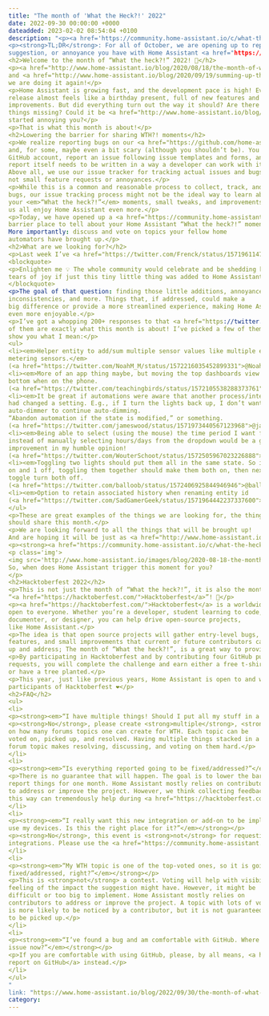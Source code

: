 ```yaml
---
title: "The month of 'What the Heck?!' 2022"
date: 2022-09-30 00:00:00 +0000
dateadded: 2023-02-02 08:54:04 +0100
description: "<p><a href='https://community.home-assistant.io/c/what-the-heck/56'><img src='http://www.home-assistant.io/images/blog/2022-09-30-the-month-of-what-the-heck/social.png' style='border: 0;box-shadow: none;'></a></p>
<p><strong>TL;DR</strong>: For all of October, we are opening up to report any issue,
suggestion, or annoyance you have with Home Assistant <a href="https://community.home-assistant.io/c/what-the-heck/56">on the forums!</a></p>
<h2>Welcome to the month of “What the heck?!” 2022! 🎉</h2>
<p><a href="http://www.home-assistant.io/blog/2020/08/18/the-month-of-what-the-heck/">Two years ago</a>, we had the first month of “What the heck?!”,
and <a href="http://www.home-assistant.io/blog/2020/09/19/summing-up-the-month-of-what-the-heck/">it was great</a>! So, this year, for the entire month of October,
we are doing it again!</p>
<p>Home Assistant is growing fast, and the development pace is high! Every month’s
release almost feels like a birthday present, full of new features and
improvements. But did everything turn out the way it should? Are there
things missing? Could it be <a href="http://www.home-assistant.io/blog/2022/01/19/streamlining-experiences/">streamlined</a> more? Or, worse, maybe something
started annoying you?</p>
<p>That is what this month is about!</p>
<h2>Lowering the barrier for sharing WTH?! moments</h2>
<p>We realize reporting bugs on our <a href="https://github.com/home-assistant/core/issues/new/choose">GitHub</a> might be a steep hill
and, for some, maybe even a bit scary (although you shouldn’t be). You need a
GitHub account, report an issue following issue templates and forms, and the
report itself needs to be written in a way a developer can work with it.
Above all, we use our issue tracker for tracking actual issues and bugs,
not small feature requests or annoyances.</p>
<p>While this is a common and reasonable process to collect, track, and process
bugs, our issue tracking process might not be the ideal way to learn about
your <em>“What the heck?!”</em> moments, small tweaks, and improvements that can make
us all enjoy Home Assistant even more.</p>
<p>Today, we have opened up a <a href="https://community.home-assistant.io/c/what-the-heck/56">Community Forum category</a> as a safe, lower
barrier place to tell about your Home Assistant “What the heck?!” moments.
More importantly: discuss and vote on topics your fellow home
automators have brought up.</p>
<h2>What are we looking for?</h2>
<p>Last week I’ve <a href="https://twitter.com/Frenck/status/1571961147305218055">sent out a Twitter message</a> asking:</p>
<blockquote>
<p>Enlighten me 💡 The whole community would celebrate and be shedding happy
tears of joy if just this tiny little thing was added to Home Assistant…</p>
</blockquote>
<p>The goal of that question: finding those little additions, annoyances,
inconsistencies, and more. Things that, if addressed, could make a
big difference or provide a more streamlined experience, making Home Assistant
even more enjoyable.</p>
<p>I’ve got a whopping 200+ responses to that <a href="https://twitter.com/Frenck/status/1571961147305218055">tweet</a>, and the truth is: Most
of them are exactly what this month is about! I’ve picked a few of them to
show you what I mean:</p>
<ul>
<li><em>Helper entity to add/sum multiple sensor values like multiple energy
metering sensors.</em>
(<a href="https://twitter.com/NoahM_M/status/1572216035452899331">@NoahM_M</a>)</li>
<li><em>More of an app thing maybe, but moving the top dashboards view menu to the
bottom when on the phone.
(<a href="https://twitter.com/teachingbirds/status/1572105538288373761">@teachingbirds</a>)</em></li>
<li><em>It be great if automations were aware that another process/interaction/human
had changed a setting. E.g., if I turn the lights back up, I don’t want the
auto-dimmer to continue auto-dimming.
“Abandon automation if the state is modified,” or something.
(<a href="https://twitter.com/jameswood/status/1571973440567123968">@jameswood</a>)</em></li>
<li><em>Being able to select (using the mouse) the time period I want from a graph
instead of manually selecting hours/days from the dropdown would be a great
improvement in my humble opinion!
(<a href="https://twitter.com/WouterSchoot/status/1572505967023226888">@WouterSchoot</a>)</em></li>
<li><em>Toggling two lights should put them all in the same state. So if 1 light is
on and 1 off, toggling them together should make them both on, then next
toggle turn both off.
(<a href="https://twitter.com/balloob/status/1572406925844946946">@balloob</a>)</em></li>
<li><em>Option to retain associated history when renaming entity id
(<a href="https://twitter.com/SadGamerGeek/status/1571964442237337600">@SadGamerGeek</a>)</em></li>
</ul>
<p>These are great examples of the things we are looking for, the things we
should share this month.</p>
<p>We are looking forward to all the things that will be brought up!
And are hoping it will be just as <a href="http://www.home-assistant.io/blog/2020/09/19/summing-up-the-month-of-what-the-heck/#so-what-was-fixed">successful as the previous edition</a>.</p>
<p><strong><a href="https://community.home-assistant.io/c/what-the-heck/56">Join us on the forums!</a></strong>, or read the <strong><a href="#faq">FAQ</a></strong> below.</p>
<p class='img'>
<img src='http://www.home-assistant.io/images/blog/2020-08-18-the-month-of-what-the-heck/jackie-chan-what-the-heck.jpg' alt='Image of a person expressing a what the heck moment'></a>
So, when does Home Assistant trigger this moment for you?
</p>
<h2>Hacktoberfest 2022</h2>
<p>This is not just the month of “What the heck?!”, it is also the month of
“<a href="https://hacktoberfest.com/">Hacktoberfest</a>”! 🎉</p>
<p><a href="https://hacktoberfest.com/">Hacktoberfest</a> is a worldwide, month-long celebration of open source. An event
open to everyone. Whether you’re a developer, student learning to code,
documenter, or designer, you can help drive open-source projects,
like Home Assistant.</p>
<p>The idea is that open source projects will gather entry-level bugs,
features, and small improvements that current or future contributors can pick
up and address; The month of “What the heck?!”, is a great way to provide these!</p>
<p>By participating in Hacktoberfest and by contributing four GitHub pull
requests, you will complete the challenge and earn either a free t-shirt
or have a tree planted.</p>
<p>This year, just like previous years, Home Assistant is open to and welcomes
participants of Hacktoberfest ❤️</p>
<h2>FAQ</h2>
<ul>
<li>
<p><strong><em>“I have multiple things! Should I put all my stuff in a single topic?!”</em></strong></p>
<p><strong>No</strong>, please create <strong>multiple</strong>, <strong>smaller</strong> topics. There is no limitation
on how many forums topics one can create for WTH. Each topic can be
voted on, picked up, and resolved. Having multiple things stacked in a single
forum topic makes resolving, discussing, and voting on them hard.</p>
</li>
<li>
<p><strong><em>“Is everything reported going to be fixed/addressed?”</em></strong></p>
<p>There is no guarantee that will happen. The goal is to lower the barrier to
report things for one month. Home Assistant mostly relies on contributors
to address or improve the project. However, we think collecting feedback
this way can tremendously help during <a href="https://hacktoberfest.com/">Hacktoberfest</a>.</p>
</li>
<li>
<p><strong><em>“I really want this new integration or add-on to be implemented, so I can
use my devices. Is this the right place for it?”</em></strong></p>
<p><strong>No</strong>, this event is <strong>not</strong> for requesting new add-ons or device/services
integrations. Please use the <a href="https://community.home-assistant.io/c/feature-requests/13">“Feature Requests”</a> forum category instead.</p>
</li>
<li>
<p><strong><em>“My WTH topic is one of the top-voted ones, so it is going to be
fixed/addressed, right?”</em></strong></p>
<p>This is <strong>not</strong> a contest. Voting will help with visibility and getting a
feeling of the impact the suggestion might have. However, it might be
difficult or too big to implement. Home Assistant mostly relies on
contributors to address or improve the project. A topic with lots of votes
is more likely to be noticed by a contributor, but it is not guaranteed
to be picked up.</p>
</li>
<li>
<p><strong><em>“I’ve found a bug and am comfortable with GitHub. Where should I report my
issue now?”</em></strong></p>
<p>If you are comfortable with using GitHub, please, by all means, <a href="https://github.com/home-assistant/core/issues/new/choose">file an issue
report on GitHub</a> instead.</p>
</li>
</ul>
"
link: "https://www.home-assistant.io/blog/2022/09/30/the-month-of-what-the-heck/"
category:
---
```

